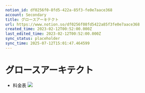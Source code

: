 ```yaml
---
notion_id: df0256f0-8fd5-422a-85f3-fe0e7aace368
account: Secondary
title: グロースアーキテクト
url: https://www.notion.so/df0256f08fd5422a85f3fe0e7aace368
created_time: 2023-02-12T00:52:00.000Z
last_edited_time: 2023-02-12T00:52:00.000Z
sync_status: placeholder
sync_time: 2025-07-12T15:01:47.464599
---
```

# グロースアーキテクト

- 料金表
  ![](https://prod-files-secure.s3.us-west-2.amazonaws.com/d58fe38c-a9d4-4466-aed9-85604b7b2c6d/eac7cd91-8f21-4ed1-8c83-d3e37f06c47a/2022-07-28_16.33.15.png?X-Amz-Algorithm=AWS4-HMAC-SHA256&X-Amz-Content-Sha256=UNSIGNED-PAYLOAD&X-Amz-Credential=ASIAZI2LB466UZMY5UFR%2F20250719%2Fus-west-2%2Fs3%2Faws4_request&X-Amz-Date=20250719T063115Z&X-Amz-Expires=3600&X-Amz-Security-Token=IQoJb3JpZ2luX2VjEIX%2F%2F%2F%2F%2F%2F%2F%2F%2F%2FwEaCXVzLXdlc3QtMiJHMEUCIF%2BLS8%2Fk0fyovgCzSgfOHoHl5hoEht%2F0GL3ltzIhret4AiEArm2K%2FHGclpnof8oyNE%2F5R6tIwb7rBGISutwQEIPsX9wqiAQInv%2F%2F%2F%2F%2F%2F%2F%2F%2F%2FARAAGgw2Mzc0MjMxODM4MDUiDABHPNKSOLY0XNO1mCrcA0wgbzdKEAscJFJsU4TAOyFOt034NFE3LW4KD15MNMmwwPidd3LmfwzsH7ifFpScW5ajUjgF3oSzLKgN7O7xWwHUIqDGVcMhBXNEDFHrVhKVzWIi%2FTGKgIRq0j4YS5FF%2FcxJQZ%2Brf%2BkKdJeh2cwwH0APCtYuZAuD7oPKAO8Xs2okxYEHLub7kFON5KX6dLGRbsYp%2B1ICRxOo5jZo2KL9oV1T0TWp4KuoubvnChj5dLUFTnJ9CXN53B8wxpN5p2aU0x2mq9RDyNLdUSy%2BTsVm9v3eSBwyMpJW6qYRpkGc99dL4mEV7dAezw%2BhxnRAoNFGE1JEEDbhNd8%2BMMnkMKIcCrApY9neUzkd7UpG%2BTXZlkYNOukK%2F8HTpy%2Bs71MLzAhcfoFYREDAzhgQVVlWEoWuJV%2BUm1tiZCUGsH9fPbY2X5YJgFhOEBzn0NLura%2Bl8HfSQhxDREcpyifGG4SfRLf7FeVHEWDTiQcjqpPAeZlukM201p6Ys6tItv3gRSiJWd%2Ff4jmp%2Bh%2BqfLP6HmbA53aAaCou%2BtHDFFO3rlXJ4nwLxEXlxYxgw9io0U%2FAJi4eV0USzZ6XIRUsZzmshV71VkdG3GpVGaAp5RIC104NwKh%2FV1Cu5v7uRyYFNbc7nPXTMNLF7MMGOqUBlGPyWeacxymvbCMxa0w%2FK5kV%2BWncnUQiL4psPLM068K%2FeJrCNlzNHoUPMObApXw310LIdZcG2JcceMQsKw8I0T5IVyIynz4V%2FqFtmc2I0tzDkM0bUZFv6zgY6OS5ahtgh3%2FXb34eKBsAn41g4qtJfIbMh4lelYk0x%2BU1yg0ObsGChymHPrY1oNhJKJe1Mbh%2FFIEYuHIqqsHY4uCv8ATPfyj72ZxL&X-Amz-Signature=744b831c5fedc3418557aeb42394e341662e68a98485b1d3c05ad3b7390a155c&X-Amz-SignedHeaders=host&x-amz-checksum-mode=ENABLED&x-id=GetObject)